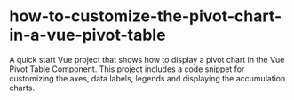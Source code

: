 # how-to-customize-the-pivot-chart-in-a-vue-pivot-table
A quick start Vue project that shows how to display a pivot chart in the Vue Pivot Table Component. This project includes a code snippet for customizing the axes, data labels, legends and displaying the accumulation charts.
